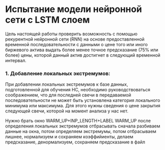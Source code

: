 # Испытание модели нейронной сети с LSTM слоем
Цель настоящей работы проверить возможность с помощью рекурентной нейронной сети (RNN) на основе предоставленной временной последовательности с данными о цене того или иного биржевого актива выдать более менее точное предсказание (75% или более) цены, которой данный актив достигнет в следующий временной интервал. 
### **1. Добавление локальных экстремумов:**

При добавлении локальных экстремумов к базе данных, подготовленной для обучения НС, необходимо руководствоваться соображением, что для последней свечи в передаваемой последовательности не может быть установлена категория локального минимума или максимума. Для этого нужны сведения о цене закрытия следующей свечи, которой на момент анализа у нас нет.

Нужно брать окно WARM_UP+INP_LENGTH+LABEL
WARM_UP после определения локальных экстремумов отбрасывать
сначала разбиваем данные на окна, потом определяем экстремумы, потом отбрасываем лишнее, нормализуем и сохраняем коэффийиенты, делаем предсказание, денормализуем, сохраняем предсказание в файл 


